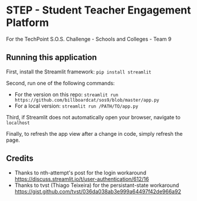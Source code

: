 # STEP - Student Teacher Engagement Platform
For the TechPoint S.O.S. Challenge - Schools and Colleges - Team 9

## Running this application
First, install the Streamlit framework: 
`pip install streamlit`

Second, run one of the following commands:
+ For the version on this repo: `streamlit run https://github.com/billboardcat/sos9/blob/master/app.py`
+ For a local version: `streamlit run /PATH/TO/app.py`

Third, if Streamlit does not automatically open your browser, navigate to `localhost`

Finally, to refresh the app view after a change in code, simply refresh the page.

## Credits
+ Thanks to nth-attempt's post for the login workaround https://discuss.streamlit.io/t/user-authentication/612/16
+ Thanks to tvst (Thiago Teixeira) for the persistant-state workaround https://gist.github.com/tvst/036da038ab3e999a64497f42de966a92
